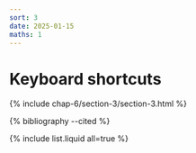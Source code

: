 ```yaml
---
sort: 3
date: 2025-01-15
maths: 1
---
```


# Keyboard shortcuts

{% include chap-6/section-3/section-3.html %}

{% bibliography --cited %}

{% include list.liquid all=true %}
